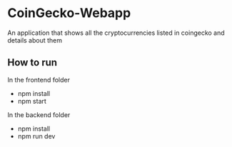 # CoinGecko-Webapp
An application that shows all the cryptocurrencies listed in coingecko and details about them

## How to run 
In the frontend folder
- npm install
- npm start

In the backend folder
- npm install
- npm run dev
